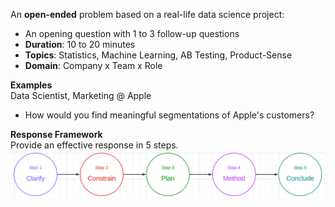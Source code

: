 An **open-ended** problem based on a real-life data science project:
- An opening question with 1 to 3 follow-up questions
- **Duration**: 10 to 20 minutes
- **Topics**: Statistics, Machine Learning, AB Testing, Product-Sense
- **Domain**: Company x Team x Role


**Examples** <br>
Data Scientist, Marketing @ Apple <br>
- How would you find meaningful segmentations of Apple's customers?



**Response Framework** <br>
Provide an effective response in 5 steps.
![Alt text](images/5_step_response_data_science_case_study.png)


